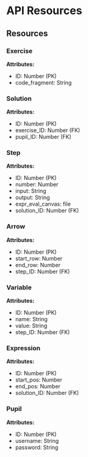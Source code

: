 # API Resources

## Resources

### Exercise
**Attributes:**
- ID: Number (PK)
- code_fragment: String

### Solution
**Attributes:**
- ID: Number (PK)
- exercise_ID: Number (FK)
- pupil_ID: Number (FK)

### Step
**Attributes:**
- ID: Number (PK)
- number: Number
- input: String
- output: String
- expr_eval_canvas: file
- solution_ID: Number (FK)

### Arrow
**Attributes:**
- ID: Number (PK)
- start_row: Number
- end_row: Number
- step_ID: Number (FK)

### Variable
**Attributes:**
- ID: Number (PK)
- name: String
- value: String
- step_ID: Number (FK)

### Expression
**Attributes:**
- ID: Number (PK)
- start_pos: Number
- end_pos: Number
- solution_ID: Number (FK)

### Pupil
**Attributes:**
- ID: Number (PK)
- username: String
- password: String

